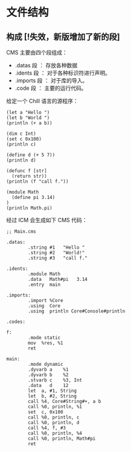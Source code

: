 # 文件结构

## 构成 [!失效，新版增加了新的段]

CMS 主要由四个段组成：

- .datas 段 ： 存放各种数据
- .idents 段 ： 对于各种标识符进行声明。
- .imports 段 ： 对于库的导入。
- .code 段 ： 主要的运行代码。

给定一个 Chill 语言的源程序：

```
(let a "Hello ")
(let b "World ")
(println (+ a b))

(dim c Int)
(set c 0x100)
(println c)

(define d (+ 5 7))
(println d)

(defunc f [str]
  (return str))
(println (f "call f."))

(module Math
  (define pi 3.14)
)
(println Math.pi)
```

经过 ICM 会生成如下 CMS 代码：

```
;; Main.cms

.datas:
        .string #1   "Hello "
        .string #2   "World!"
        .string #3   "call f."

.idents:
        .module Math
        .data   Math#pi   3.14
        .entry  main

.imports:
        .import %Core
        .using  Core
        .using  println Core#Console#println
        
.codes:

f:
        .mode static
        mov  %res, %1
        ret

main:
        .mode dynamic
        .dyvarb a    %1
        .dyvarb b    %2
        .stvarb c    %3, Int
        .data   d    12
        let  a, #1, String
        let  b, #2, String
        call %4, Core#String#+, a b
        call %0, println, %1
        set  c, 0x100
        call %0, println, c
        call %0, println, d
        call %4, f, #3
        call %0, println, %4
        call %0, println, Math#pi
        ret
```

